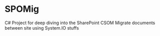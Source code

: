 # SPOMig
C# Project for deep diving into the SharePoint CSOM
Migrate documents between site using System.IO stuffs
